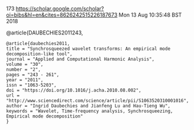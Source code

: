 173
https://scholar.google.com/scholar?oi=bibs&hl=en&cites=8626242515226187673
Mon 13 Aug 10:35:48 BST 2018



@article{DAUBECHIES2011243,


```
@article{daubechies2011,
title = "Synchrosqueezed wavelet transforms: An empirical mode decomposition-like tool",
journal = "Applied and Computational Harmonic Analysis",
volume = "30",
number = "2",
pages = "243 - 261",
year = "2011",
issn = "1063-5203",
doi = "https://doi.org/10.1016/j.acha.2010.08.002",
url = "http://www.sciencedirect.com/science/article/pii/S1063520310001016",
author = "Ingrid Daubechies and Jianfeng Lu and Hau-Tieng Wu",
keywords = "Wavelet, Time-frequency analysis, Synchrosqueezing, Empirical mode decomposition"
}
```




